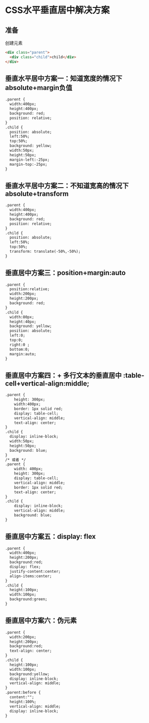 # CSS水平垂直居中解决方案

## 准备
创建元素
```html
<div class="parent">
  <div class="child">child</div>
</div>
```
## 垂直水平居中方案一：知道宽度的情况下 absolute+margin负值

```html
.parent {
  width:400px;
  height:400px;
  background: red;
  position: relative;
}
.child {
  position: absolute;
  left:50%;
  top:50%;
  background: yellow;
  width:50px;
  height:50px;
  margin-left:-25px;
  margin-top:-25px;
}
```

## 垂直水平居中方案二：不知道宽高的情况下 absolute+transform
```html
.parent {
  width:400px;
  height:400px;
  background: red;
  position: relative;
}
.child {
  position: absolute;
  left:50%;
  top:50%;
  transform: translate(-50%,-50%);
}
```
## 垂直居中方案三：position+margin:auto

```html
.parent {
  position:relative;
  width:200px;
  height:200px;
  background: red;
}
.child {
  width:80px;
  height:40px;
  background: yellow;
  position: absolute;
  left:0;
  top:0;
  right:0 ;
  bottom:0;
  margin:auto;
}
```
## 垂直居中方案四：+ 多行文本的垂直居中 :table-cell+vertical-align:middle;
```html
.parent {
    height: 300px;
    width:400px;
    border: 1px solid red;
    display: table-cell;
    vertical-align: middle;
    text-align: center;
}
.child {
  display: inline-block;
  width:50px;
  height:50px;
  background: blue;
}
/* 或者 */
.parent {
    width: 400px;
    height: 300px;
    display: table-cell;
    vertical-align: middle;
    border: 1px solid red;
    text-align: center;
}
.child {
    display: inline-block;
    vertical-align: middle;
    background: blue;
}
```
## 垂直居中方案五：display: flex
```html
.parent {
  width:400px;
  height:200px;
  background:red;
  display: flex;
  justify-content:center;
  align-items:center;
}
.child {
  height:100px;
  width:100px;
  background:green;
}
```
## 垂直居中方案六：伪元素
```html
.parent {
  width:200px;
  height:200px;
  background:red;
  text-align: center;
}
.child {
  height:100px;
  width:100px;
  background:yellow;
  display: inline-block;
  vertical-align: middle;
}
.parent:before {
  content:"";
  height:100%;
  vertical-align: middle;
  display: inline-block;
}
```
